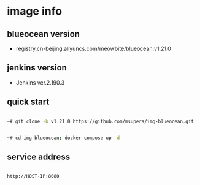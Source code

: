 # image info

## blueocean version

- registry.cn-beijing.aliyuncs.com/meowbite/blueocean:v1.21.0

## jenkins version

- Jenkins ver.2.190.3

## quick start 

```bash

~# git clone -b v1.21.0 https://github.com/msupers/img-blueocean.git


~# cd img-blueocean; docker-compose up -d 

``` 

## service address

```bash

http://HOST-IP:8080

```
